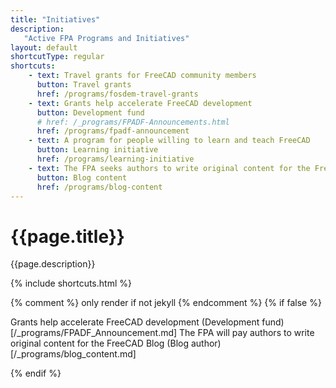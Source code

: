 ```yaml
---
title: "Initiatives"
description:
   "Active FPA Programs and Initiatives"
layout: default
shortcutType: regular
shortcuts:
    - text: Travel grants for FreeCAD community members
      button: Travel grants
      href: /programs/fosdem-travel-grants
    - text: Grants help accelerate FreeCAD development
      button: Development fund
      # href: /_programs/FPADF-Announcements.html
      href: /programs/fpadf-announcement
    - text: A program for people willing to learn and teach FreeCAD
      button: Learning initiative
      href: /programs/learning-initiative
    - text: The FPA seeks authors to write original content for the FreeCAD Blog
      button: Blog content
      href: /programs/blog-content
---
```


# {{page.title}}

{{page.description}}

{% include shortcuts.html %}

{% comment %} only render if not jekyll {% endcomment %}
{% if false %}

Grants help accelerate FreeCAD development (Development fund)[/_programs/FPADF_Announcement.md]
The FPA will pay authors to write original content for the FreeCAD Blog (Blog author)[/_programs/blog_content.md]

{% endif %}
